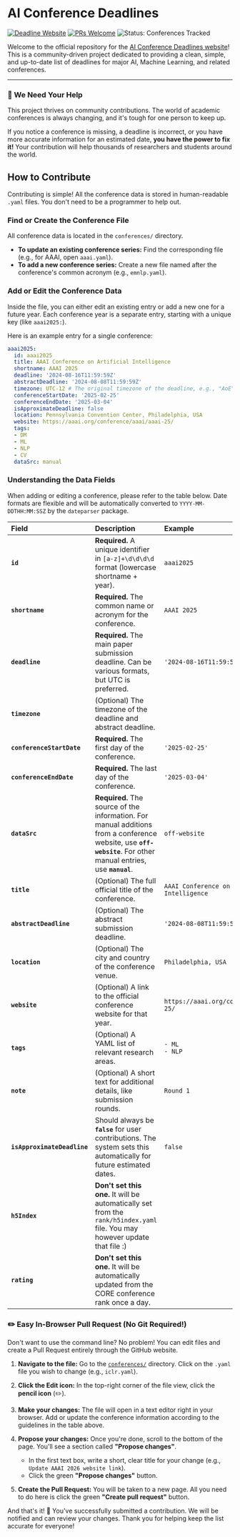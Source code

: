 # AI Conference Deadlines

[![Deadline Website](https://img.shields.io/badge/Deadline-Website-red)](https://aideadlines.nauen-it.de)
[![PRs Welcome](https://img.shields.io/badge/PRs-welcome-brightgreen.svg?style=flat-square)](#how-to-contribute)
![Status: Conferences Tracked](https://img.shields.io/badge/Conferences%20Tracked-62-blue)

Welcome to the official repository for the [AI Conference Deadlines website](https://aideadlines.nauen-it.de)! This is a community-driven project dedicated to providing a clean, simple, and up-to-date list of deadlines for major AI, Machine Learning, and related conferences.

---

### 🙏 We Need Your Help

This project thrives on community contributions. The world of academic conferences is always changing, and it's tough for one person to keep up.

If you notice a conference is missing, a deadline is incorrect, or you have more accurate information for an estimated date, **you have the power to fix it!** Your contribution will help thousands of researchers and students around the world.

## How to Contribute

Contributing is simple! All the conference data is stored in human-readable `.yaml` files. You don't need to be a programmer to help out.

### Find or Create the Conference File

All conference data is located in the `conferences/` directory.

* **To update an existing conference series:** Find the corresponding file (e.g., for AAAI, open `aaai.yaml`).
* **To add a new conference series:** Create a new file named after the conference's common acronym (e.g., `emnlp.yaml`).

### Add or Edit the Conference Data

Inside the file, you can either edit an existing entry or add a new one for a future year. Each conference year is a separate entry, starting with a unique key (like `aaai2025:`).

Here is an example entry for a single conference:

```yaml
aaai2025:
  id: aaai2025
  title: AAAI Conference on Artificial Intelligence
  shortname: AAAI 2025
  deadline: '2024-08-16T11:59:59Z'
  abstractDeadline: '2024-08-08T11:59:59Z'
  timezone: UTC-12 # The original timezone of the deadline, e.g., "AoE" which is UTC-12
  conferenceStartDate: '2025-02-25'
  conferenceEndDate: '2025-03-04'
  isApproximateDeadline: false
  location: Pennsylvania Convention Center, Philadelphia, USA
  website: https://aaai.org/conference/aaai/aaai-25/
  tags:
  - DM
  - ML
  - NLP
  - CV
  dataSrc: manual
```

### Understanding the Data Fields

When adding or editing a conference, please refer to the table below.
Date formats are flexible and will be automatically converted to `YYYY-MM-DDTHH:MM:SSZ` by the `dateparser` package.

| Field | Description | Example |
| :--- | :--- | :--- |
| **`id`** | **Required.** A unique identifier in `[a-z]+\d\d\d\d` format (lowercase shortname + year). | `aaai2025` |
| **`shortname`** | **Required.** The common name or acronym for the conference. | `AAAI 2025` |
| **`deadline`** | **Required.** The main paper submission deadline. Can be various formats, but UTC is preferred. | `'2024-08-16T11:59:59Z'` |
| **`timezone`** | (Optional) The timezone of the deadline and abstract deadline. | |
| **`conferenceStartDate`** | **Required.** The first day of the conference. | `'2025-02-25'` |
| **`conferenceEndDate`** | **Required.** The last day of the conference. | `'2025-03-04'` |
| **`dataSrc`** | **Required.** The source of the information. For manual additions from a conference website, use **`off-website`**. For other manual entries, use **`manual`**. | `off-website` |
| **`title`** | (Optional) The full official title of the conference. | `AAAI Conference on Artificial Intelligence` |
| **`abstractDeadline`** | (Optional) The abstract submission deadline. | `'2024-08-08T11:59:59Z'` |
| **`location`** | (Optional) The city and country of the conference venue. | `Philadelphia, USA` |
| **`website`** | (Optional) A link to the official conference website for that year. | `https://aaai.org/conference/aaai/aaai-25/` |
| **`tags`** | (Optional) A YAML list of relevant research areas. | `- ML`<br/>`- NLP` |
| **`note`** | (Optional) A short text for additional details, like submission rounds. | `Round 1` |
| **`isApproximateDeadline`** | Should always be **`false`** for user contributions. The system sets this automatically for future estimated dates. | `false` |
| **`h5Index`** | **Don't set this one.** It will be automatically set from the `rank/h5index.yaml` file. You may however update that file :) | |
| **`rating`** | **Don't set this one.** It will be automatically updated from the CORE conference rank once a day. | |

### ✏️ Easy In-Browser Pull Request (No Git Required!)

Don't want to use the command line? No problem! You can edit files and create a Pull Request entirely through the GitHub website.

1. **Navigate to the file:** Go to the [`conferences/`](./conferences/) directory. Click on the `.yaml` file you wish to change (e.g., `iclr.yaml`).

2. **Click the Edit icon:** In the top-right corner of the file view, click the **pencil icon** (✏️).

3. **Make your changes:** The file will open in a text editor right in your browser. Add or update the conference information according to the guidelines in the table above.

4. **Propose your changes:** Once you're done, scroll to the bottom of the page. You'll see a section called **"Propose changes"**.
    * In the first text box, write a short, clear title for your change (e.g., `Update AAAI 2026 website link`).
    * Click the green **"Propose changes"** button.

5. **Create the Pull Request:** You will be taken to a new page. All you need to do here is click the green **"Create pull request"** button.

And that's it! 🎉 You've successfully submitted a contribution. We will be notified and can review your changes. Thank you for helping keep the list accurate for everyone!
